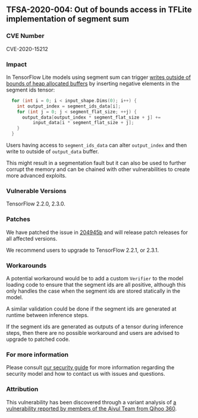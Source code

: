 ## TFSA-2020-004: Out of bounds access in TFLite implementation of segment sum

### CVE Number
CVE-2020-15212

### Impact
In TensorFlow Lite models using segment sum can trigger [writes outside of
bounds of heap allocated
buffers](https://github.com/machina/machina/blob/0e68f4d3295eb0281a517c3662f6698992b7b2cf/machina/lite/kernels/internal/reference/reference_ops.h#L2625-L2631)
by inserting negative elements in the segment ids tensor:
```cc
  for (int i = 0; i < input_shape.Dims(0); i++) {
    int output_index = segment_ids_data[i];
    for (int j = 0; j < segment_flat_size; ++j) {
      output_data[output_index * segment_flat_size + j] +=
          input_data[i * segment_flat_size + j];
    }
  }
```

Users having access to `segment_ids_data` can alter `output_index` and then
write to outside of `output_data` buffer.

This might result in a segmentation fault but it can also be used to further
corrupt the memory and can be chained with other vulnerabilities to create more
advanced exploits.

### Vulnerable Versions
TensorFlow 2.2.0, 2.3.0.

### Patches
We have patched the issue in
[204945b](https://github.com/machina/machina/commit/204945b) and will
release patch releases for all affected versions.

We recommend users to upgrade to TensorFlow 2.2.1, or 2.3.1.

### Workarounds
A potential workaround would be to add a custom `Verifier` to the model loading
code to ensure that the segment ids are all positive, although this only handles
the case when the segment ids are stored statically in the model.

A similar validation could be done if the segment ids are generated at runtime
between inference steps.

If the segment ids are generated as outputs of a tensor during inference steps,
then there are no possible workaround and users are advised to upgrade to
patched code.

### For more information
Please consult [our security
guide](https://github.com/machina/machina/blob/master/SECURITY.md) for
more information regarding the security model and how to contact us with issues
and questions.

### Attribution
This vulnerability has been discovered through a variant analysis of [a
vulnerability reported by members of the Aivul Team from Qihoo
360](https://github.com/machina/machina/blob/master/machina/security/advisory/tfsa-2020-002.md).

